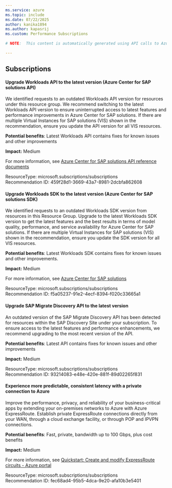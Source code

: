 ```yaml
---
ms.service: azure
ms.topic: include
ms.date: 07/22/2025
author: kanika1894
ms.author: kapasrij
ms.custom: Performance Subscriptions
  
# NOTE:  This content is automatically generated using API calls to Azure. Any edits made on these files will be overwritten in the next run of the script. 
  
---
```

  
## Subscriptions  
  
<!--459f28d1-3669-43a7-8981-2dcbfa862608_begin-->

#### Upgrade Workloads API to the latest version (Azure Center for SAP solutions API)  
  
We identified requests to an outdated Workloads API version for resources under this resource group. We recommend switching to the latest Workloads API version to ensure uninterrupted access to latest features and performance improvements in Azure Center for SAP solutions. If there are multiple Virtual Instances for SAP solutions (VIS) shown in the recommendation, ensure you update the API version for all VIS resources.  
  
**Potential benefits**: Latest Workloads API contains fixes for known issues and other improvements  

**Impact:** Medium
  
For more information, see [Azure Center for SAP solutions API reference documents](https://go.microsoft.com/fwlink/?linkid=2228001)  

ResourceType: microsoft.subscriptions/subscriptions  
Recommendation ID: 459f28d1-3669-43a7-8981-2dcbfa862608  


<!--459f28d1-3669-43a7-8981-2dcbfa862608_end-->

<!--f5a05237-91e2-4ecf-8394-f020c33665a1_begin-->

#### Upgrade Workloads SDK to the latest version (Azure Center for SAP solutions SDK)  
  
We identified requests to an outdated Workloads SDK version from resources in this Resource Group. Upgrade to the latest Workloads SDK version to get the latest features and the best results in terms of model quality, performance, and service availability for Azure Center for SAP solutions. If there are multiple Virtual Instances for SAP solutions (VIS) shown in the recommendation, ensure you update the SDK version for all VIS resources.  
  
**Potential benefits**: Latest Workloads SDK contains fixes for known issues and other improvements.  

**Impact:** Medium
  
For more information, see [Azure Center for SAP solutions](https://go.microsoft.com/fwlink/?linkid=2228000)  

ResourceType: microsoft.subscriptions/subscriptions  
Recommendation ID: f5a05237-91e2-4ecf-8394-f020c33665a1  


<!--f5a05237-91e2-4ecf-8394-f020c33665a1_end-->

<!--93214083-e48e-420e-881f-89d02265f831_begin-->

#### Upgrade SAP Migrate Discovery API to the latest version  
  
An outdated version of the SAP Migrate Discovery API has been detected for resources within the SAP Discovery Site under your subscription. To ensure access to the latest features and performance enhancements, we recommend upgrading to the most recent version of the API.  
  
**Potential benefits**: Latest API contains fixes for known issues and other improvements  

**Impact:** Medium
  
  

ResourceType: microsoft.subscriptions/subscriptions  
Recommendation ID: 93214083-e48e-420e-881f-89d02265f831  


<!--93214083-e48e-420e-881f-89d02265f831_end-->

<!--fec68ad4-95b5-4dca-9e20-afa10b3e5401_begin-->

#### Experience more predictable, consistent latency with a private connection to Azure  
  
Improve the performance, privacy, and reliability of your business-critical apps by extending your on-premises networks to Azure with Azure ExpressRoute. Establish private ExpressRoute connections directly from your WAN, through a cloud exchange facility, or through POP and IPVPN connections.  
  
**Potential benefits**: Fast, private, bandwidth up to 100 Gbps, plus cost benefits  

**Impact:** Medium
  
For more information, see [Quickstart: Create and modify ExpressRoute circuits - Azure portal](/azure/expressroute/expressroute-howto-circuit-portal-resource-manager)  

ResourceType: microsoft.subscriptions/subscriptions  
Recommendation ID: fec68ad4-95b5-4dca-9e20-afa10b3e5401  


<!--fec68ad4-95b5-4dca-9e20-afa10b3e5401_end-->

<!--articleBody-->
